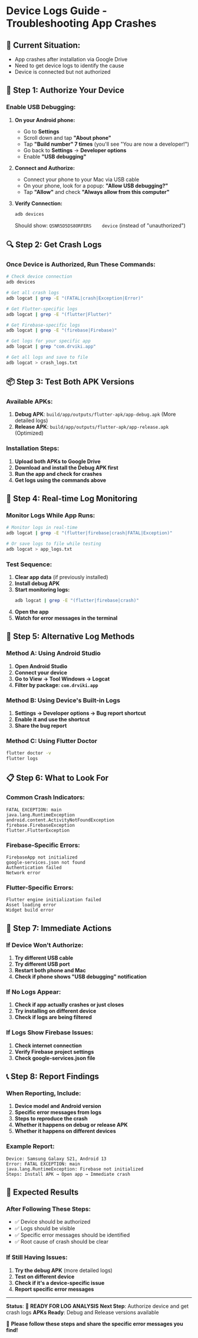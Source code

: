 # Device Logs Guide - Troubleshooting App Crashes

## 🚨 **Current Situation:**
- App crashes after installation via Google Drive
- Need to get device logs to identify the cause
- Device is connected but not authorized

## 📱 **Step 1: Authorize Your Device**

### **Enable USB Debugging:**
1. **On your Android phone:**
   - Go to **Settings**
   - Scroll down and tap **"About phone"**
   - Tap **"Build number" 7 times** (you'll see "You are now a developer!")
   - Go back to **Settings** → **Developer options**
   - Enable **"USB debugging"**

2. **Connect and Authorize:**
   - Connect your phone to your Mac via USB cable
   - On your phone, look for a popup: **"Allow USB debugging?"**
   - Tap **"Allow"** and check **"Always allow from this computer"**

3. **Verify Connection:**
   ```bash
   adb devices
   ```
   Should show: `QSNR5D5DS8ORFERS    device` (instead of "unauthorized")

## 🔍 **Step 2: Get Crash Logs**

### **Once Device is Authorized, Run These Commands:**

```bash
# Check device connection
adb devices

# Get all crash logs
adb logcat | grep -E "(FATAL|crash|Exception|Error)"

# Get Flutter-specific logs
adb logcat | grep -E "(flutter|Flutter)"

# Get Firebase-specific logs
adb logcat | grep -E "(firebase|Firebase)"

# Get logs for your specific app
adb logcat | grep "com.drviki.app"

# Get all logs and save to file
adb logcat > crash_logs.txt
```

## 📦 **Step 3: Test Both APK Versions**

### **Available APKs:**
1. **Debug APK**: `build/app/outputs/flutter-apk/app-debug.apk` (More detailed logs)
2. **Release APK**: `build/app/outputs/flutter-apk/app-release.apk` (Optimized)

### **Installation Steps:**
1. **Upload both APKs to Google Drive**
2. **Download and install the Debug APK first**
3. **Run the app and check for crashes**
4. **Get logs using the commands above**

## 🧪 **Step 4: Real-time Log Monitoring**

### **Monitor Logs While App Runs:**
```bash
# Monitor logs in real-time
adb logcat | grep -E "(flutter|firebase|crash|FATAL|Exception)"

# Or save logs to file while testing
adb logcat > app_logs.txt
```

### **Test Sequence:**
1. **Clear app data** (if previously installed)
2. **Install debug APK**
3. **Start monitoring logs:**
   ```bash
   adb logcat | grep -E "(flutter|firebase|crash)"
   ```
4. **Open the app**
5. **Watch for error messages in the terminal**

## 🔧 **Step 5: Alternative Log Methods**

### **Method A: Using Android Studio**
1. **Open Android Studio**
2. **Connect your device**
3. **Go to View → Tool Windows → Logcat**
4. **Filter by package: `com.drviki.app`**

### **Method B: Using Device's Built-in Logs**
1. **Settings → Developer options → Bug report shortcut**
2. **Enable it and use the shortcut**
3. **Share the bug report**

### **Method C: Using Flutter Doctor**
```bash
flutter doctor -v
flutter logs
```

## 📋 **Step 6: What to Look For**

### **Common Crash Indicators:**
```
FATAL EXCEPTION: main
java.lang.RuntimeException
android.content.ActivityNotFoundException
firebase.FirebaseException
flutter.FlutterException
```

### **Firebase-Specific Errors:**
```
FirebaseApp not initialized
google-services.json not found
Authentication failed
Network error
```

### **Flutter-Specific Errors:**
```
Flutter engine initialization failed
Asset loading error
Widget build error
```

## 🚨 **Step 7: Immediate Actions**

### **If Device Won't Authorize:**
1. **Try different USB cable**
2. **Try different USB port**
3. **Restart both phone and Mac**
4. **Check if phone shows "USB debugging" notification**

### **If No Logs Appear:**
1. **Check if app actually crashes or just closes**
2. **Try installing on different device**
3. **Check if logs are being filtered**

### **If Logs Show Firebase Issues:**
1. **Check internet connection**
2. **Verify Firebase project settings**
3. **Check google-services.json file**

## 📞 **Step 8: Report Findings**

### **When Reporting, Include:**
1. **Device model and Android version**
2. **Specific error messages from logs**
3. **Steps to reproduce the crash**
4. **Whether it happens on debug or release APK**
5. **Whether it happens on different devices**

### **Example Report:**
```
Device: Samsung Galaxy S21, Android 13
Error: FATAL EXCEPTION: main
java.lang.RuntimeException: Firebase not initialized
Steps: Install APK → Open app → Immediate crash
```

## 🎯 **Expected Results**

### **After Following These Steps:**
- ✅ Device should be authorized
- ✅ Logs should be visible
- ✅ Specific error messages should be identified
- ✅ Root cause of crash should be clear

### **If Still Having Issues:**
1. **Try the debug APK** (more detailed logs)
2. **Test on different device**
3. **Check if it's a device-specific issue**
4. **Report specific error messages**

---

**Status**: 🔧 **READY FOR LOG ANALYSIS**
**Next Step**: Authorize device and get crash logs
**APKs Ready**: Debug and Release versions available

🎯 **Please follow these steps and share the specific error messages you find!** 